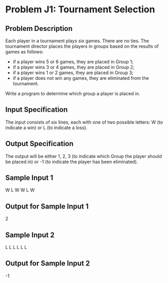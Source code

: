 # Problem J1: Tournament Selection
## Problem Description
Each player in a tournament plays six games. There are no ties. The tournament director places
the players in groups based on the results of games as follows:
* if a player wins 5 or 6 games, they are placed in Group 1;
* if a player wins 3 or 4 games, they are placed in Group 2;
* if a player wins 1 or 2 games, they are placed in Group 3;
* if a player does not win any games, they are eliminated from the tournament.

Write a program to determine which group a player is placed in.

## Input Specification
The input consists of six lines, each with one of two possible letters: W (to indicate a win) or L (to
indicate a loss).

## Output Specification
The output will be either 1, 2, 3 (to indicate which Group the player should be placed in) or -1
(to indicate the player has been eliminated).

## Sample Input 1
W
L
W
W
L
W
## Output for Sample Input 1
2
## Sample Input 2
L
L
L
L
L
L
## Output for Sample Input 2
-1

